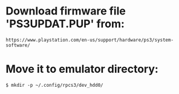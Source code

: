 # Download firmware file 'PS3UPDAT.PUP' from:
```
https://www.playstation.com/en-us/support/hardware/ps3/system-software/
```

# Move it to emulator directory:
```
$ mkdir -p ~/.config/rpcs3/dev_hdd0/
```
